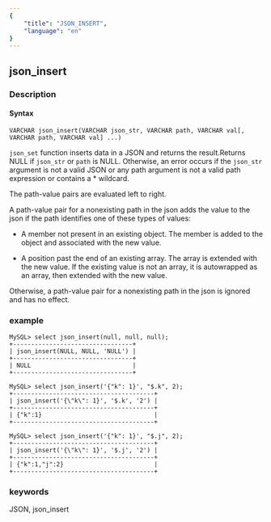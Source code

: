 ```yaml
---
{
    "title": "JSON_INSERT",
    "language": "en"
}
---
```


## json_insert

 

### Description
#### Syntax

`VARCHAR json_insert(VARCHAR json_str, VARCHAR path, VARCHAR val[, VARCHAR path, VARCHAR val] ...)`


`json_set` function inserts data in a JSON and returns the result.Returns NULL if `json_str` or `path` is NULL. Otherwise, an error occurs if the `json_str` argument is not a valid JSON or any path argument is not a valid path expression or contains a * wildcard.

The path-value pairs are evaluated left to right.

A path-value pair for a nonexisting path in the json adds the value to the json if the path identifies one of these types of values:

* A member not present in an existing object. The member is added to the object and associated with the new value.

* A position past the end of an existing array. The array is extended with the new value. If the existing value is not an array, it is autowrapped as an array, then extended with the new value.

Otherwise, a path-value pair for a nonexisting path in the json is ignored and has no effect.

### example

```
MySQL> select json_insert(null, null, null);
+---------------------------------+
| json_insert(NULL, NULL, 'NULL') |
+---------------------------------+
| NULL                            |
+---------------------------------+

MySQL> select json_insert('{"k": 1}', "$.k", 2);
+---------------------------------------+
| json_insert('{\"k\": 1}', '$.k', '2') |
+---------------------------------------+
| {"k":1}                               |
+---------------------------------------+

MySQL> select json_insert('{"k": 1}', "$.j", 2);
+---------------------------------------+
| json_insert('{\"k\": 1}', '$.j', '2') |
+---------------------------------------+
| {"k":1,"j":2}                         |
+---------------------------------------+
```

### keywords
JSON, json_insert
